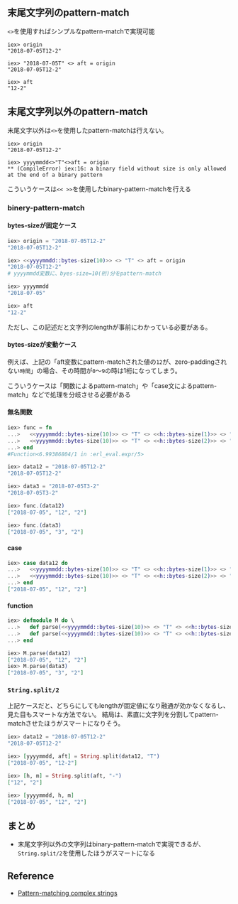 ## 末尾文字列のpattern-match

`<>`を使用すればシンプルなpattern-matchで実現可能

```
iex> origin
"2018-07-05T12-2"

iex> "2018-07-05T" <> aft = origin
"2018-07-05T12-2"

iex> aft
"12-2"
```

## 末尾文字列以外のpattern-match

末尾文字以外は`<>`を使用したpattern-matchは行えない。

```elxiir
iex> origin
"2018-07-05T12-2"

iex> yyyymmdd<>"T"<>aft = origin
** (CompileError) iex:16: a binary field without size is only allowed at the end of a binary pattern
```

こういうケースは`<< >>`を使用したbinary-pattern-matchを行える

### binery-pattern-match
#### bytes-sizeが固定ケース

```elixir
iex> origin = "2018-07-05T12-2"
"2018-07-05T12-2"

iex> <<yyyymmdd::bytes-size(10)>> <> "T" <> aft = origin
"2018-07-05T12-2"
# yyyymmdd変数に、byes-size=10(桁)分をpattern-match

iex> yyyymmdd
"2018-07-05"

iex> aft
"12-2"
```

ただし、この記述だと文字列のlengthが事前にわかっている必要がある。

#### bytes-sizeが変動ケース

例えば、上記の「aft変数にpattern-matchされた値の`12`が、zero-paddingされない`時間`」の場合、その時間が`0`〜`9`の時は1桁になってしまう。

こういうケースは「関数によるpattern-match」や「case文によるpattern-match」などで処理を分岐させる必要がある

#### 無名関数

```elixir
iex> func = fn
...>   <<yyyymmdd::bytes-size(10)>> <> "T" <> <<h::bytes-size(1)>> <> "-" <> <<mm::bytes-size(1)>> -> [yyyymmdd, h, mm]
...>   <<yyyymmdd::bytes-size(10)>> <> "T" <> <<h::bytes-size(2)>> <> "-" <> <<mm::bytes-size(1)>> -> [yyyymmdd, h, mm]
...> end
#Function<6.99386804/1 in :erl_eval.expr/5>

iex> data12 = "2018-07-05T12-2"
"2018-07-05T12-2"

iex> data3 = "2018-07-05T3-2"
"2018-07-05T3-2"

iex> func.(data12)
["2018-07-05", "12", "2"]

iex> func.(data3)
["2018-07-05", "3", "2"]
```


#### case
````elixir
iex> case data12 do
...>   <<yyyymmdd::bytes-size(10)>> <> "T" <> <<h::bytes-size(1)>> <> "-" <> <<mm::bytes-size(1)>> -> [yyyymmdd, h, mm]
...>   <<yyyymmdd::bytes-size(10)>> <> "T" <> <<h::bytes-size(2)>> <> "-" <> <<mm::bytes-size(1)>> -> [yyyymmdd, h, mm]
...> end
["2018-07-05", "12", "2"]
````

#### function

```elixir
iex> defmodule M do \
...>   def parse(<<yyyymmdd::bytes-size(10)>> <> "T" <> <<h::bytes-size(1)>> <> "-" <> <<mm::bytes-size(1)>>), do: [yyyymmdd, h, mm]
...>   def parse(<<yyyymmdd::bytes-size(10)>> <> "T" <> <<h::bytes-size(2)>> <> "-" <> <<mm::bytes-size(1)>>), do: [yyyymmdd, h, mm]
...> end

iex> M.parse(data12)
["2018-07-05", "12", "2"]
iex> M.parse(data3)
["2018-07-05", "3", "2"]
```

### `String.split/2`

上記ケースだと、どちらにしてもlengthが固定値になり融通が効かなくなるし、見た目もスマートな方法でない。
結局は、素直に文字列を分割してpattern-matchさせたほうがスマートになりそう。

```elixir
iex> data12 = "2018-07-05T12-2"
"2018-07-05T12-2"

iex> [yyyymmdd, aft] = String.split(data12, "T")
["2018-07-05", "12-2"]

iex> [h, m] = String.split(aft, "-")
["12", "2"]

iex> [yyyymmdd, h, m]
["2018-07-05", "12", "2"]
```

## まとめ
- 末尾文字列以外の文字列はbinary-pattern-matchで実現できるが、`String.split/2`を使用したほうがスマートになる

## Reference

- [Pattern-matching complex strings](https://thepugautomatic.com/2016/01/pattern-matching-complex-strings/)
